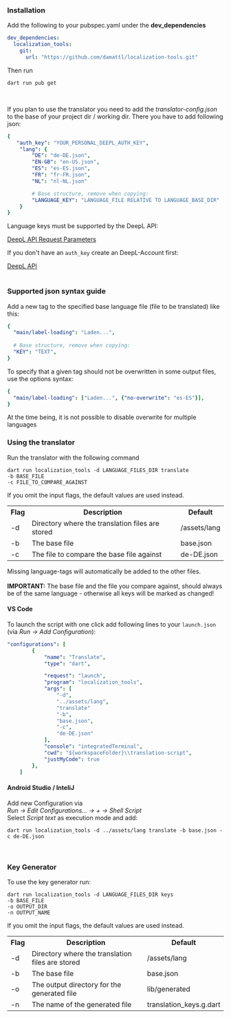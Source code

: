 ### Installation

Add the following to your pubspec.yaml under the **dev_dependencies**
```yaml
dev_dependencies:
  localization_tools:
    git:
      url: "https://github.com/damattl/localization-tools.git"
```
Then run
```shell
dart run pub get
```
<br>

If you plan to use the translator you need to add the *translator-config.json* to the base of your project dir / working dir. There you have to add following json: <br>
```yaml
{
   "auth_key": "YOUR_PERSONAL_DEEPL_AUTH_KEY",
    "lang": {
        "DE": "de-DE.json",
        "EN-GB": "en-US.json",
        "ES": "es-ES.json",
        "FR": "fr-FR.json",
        "NL": "nl-NL.json"

        # Base structure, remove when copying:
        "LANGUAGE_KEY": "LANGUAGE_FILE RELATIVE TO LANGUAGE_BASE_DIR" 
    }
}
```
Language keys must be supported by the DeepL API:

[DeepL API Request Parameters](https://www.deepl.com/de/docs-api/translating-text/request/)

If you don't have an <code>auth_key</code> create an DeepL-Account first:

[DeepL API](https://www.deepl.com/de/docs-api/)
<br>
<br>


### Supported json syntax guide

Add a new tag to the specified base language file (file to be translated) like this: <br>
```yaml
{
  "main/label-loading": "Laden...",
  
  # Base structure, remove when copying:
  "KEY": "TEXT",
}
```

To specify that a given tag should not be overwritten in some output files, use the options syntax: <br>
```yaml
{
  "main/label-loading": ["Laden...", {"no-overwrite": "es-ES"}],
}
```
At the time being, it is not possible to disable overwrite for multiple languages

### Using the translator

Run the translator with the following command <br>
```shell
dart run localization_tools -d LANGUAGE_FILES_DIR translate
-b BASE_FILE
-c FILE_TO_COMPARE_AGAINST
```
If you omit the input flags, the default values are used instead. <br>
<table>
<tr>
<th>Flag</th><th>Description</th><th>Default</th>
</tr>
<tr>
<td>-d</td><td>Directory where the translation files are stored</td><td>/assets/lang</td>
</tr>
<tr>
<td>-b</td><td>The base file</td><td>base.json</td>
</tr>
<tr>
<td>-c</td><td>The file to compare the base file against</td><td>de-DE.json</td>
</tr>
</table>


Missing language-tags will automatically be added to the other files.
<br>
<br>
**IMPORTANT:** The base file and the file you compare against, should always be of the same language - otherwise all
keys will be marked as changed!


#### VS Code

To launch the script with one click add following lines to your <code>launch.json</code> (via _Run -> Add Configuration_):

```yaml
"configurations": [
        {
            "name": "Translate",
            "type": "dart",

            "request": "launch",
            "program": "localization_tools",
            "args": [
                "-d",
                "../assets/lang",
                "translate"
                "-b",
                "base.json",
                "-c",
                "de-DE.json"
            ],
            "console": "integratedTerminal",
            "cwd": "${workspaceFolder}\\translation-script",
            "justMyCode": true
        },
    ]
```


#### Android Studio / InteliJ

Add new Configuration via <br>
_Run -> Edit Configurations... -> + -> Shell Script_ <br>
Select _Script text_ as execution mode and add:
```shell
dart run localization_tools -d ../assets/lang translate -b base.json -c de-DE.json
``` 
<br>


### Key Generator
To use the key generator run:
```shell
dart run localization_tools -d LANGUAGE_FILES_DIR keys
-b BASE_FILE
-o OUTPUT_DIR
-n OUTPUT_NAME
```
If you omit the input flags, the default values are used instead. <br>
<table>
<tr>
<th>Flag</th><th>Description</th><th>Default</th>
</tr>
<tr>
<td>-d</td><td>Directory where the translation files are stored</td><td>/assets/lang</td>
</tr>
<tr>
<td>-b</td><td>The base file</td><td>base.json</td>
</tr>
<tr>
<td>-o</td><td>The output directory for the generated file</td><td>lib/generated</td>
</tr>
<tr>
<td>-n</td><td>The name of the generated file</td><td>translation_keys.g.dart</td>
</tr>
</table>
